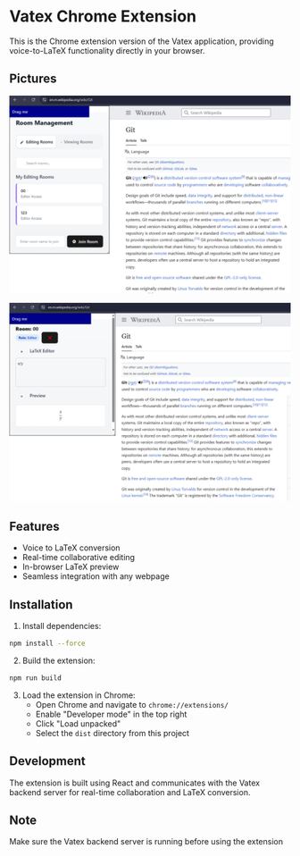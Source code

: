 # Vatex Chrome Extension

This is the Chrome extension version of the Vatex application, providing voice-to-LaTeX functionality directly in your browser.

## Pictures

![1757372465917](image/README/1757372465917.png)

![1757372605124](image/README/1757372605124.png)

## Features

- Voice to LaTeX conversion
- Real-time collaborative editing
- In-browser LaTeX preview
- Seamless integration with any webpage

## Installation

1. Install dependencies:

```bash
npm install --force
```

2. Build the extension:

```bash
npm run build
```

3. Load the extension in Chrome:
   - Open Chrome and navigate to `chrome://extensions/`
   - Enable "Developer mode" in the top right
   - Click "Load unpacked"
   - Select the `dist` directory from this project

## Development

The extension is built using React and communicates with the Vatex backend server for real-time collaboration and LaTeX conversion.

## Note

Make sure the Vatex backend server is running before using the extension
